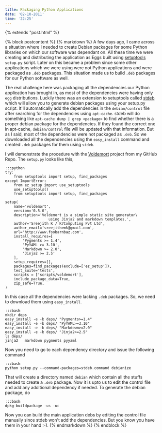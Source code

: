 ```yaml
---
title: Packaging Python Applications
date: '02-10-2011'
time: '22:25'
---
```

{% extends "post.html" %}

{% block postcontent %}
{% markdown %}
A few days ago, I came across a situation where I needed to create Debian packages for some Python libraries on which our software was dependant on. All these time we were creating and distributing the application as Eggs built using [setuptools](http://pypi.python.org/pypi/setuptools) `setup.py` script. Later on this became a problem since some other applications which we were using were not Python applications and were packaged as `.deb` packages. This situation made us to build `.deb` packages for our Python software as well.

The real challenge here was packaging all the dependencies our Python application has brought in, as most of the dependencies were having only `egg` distributions. Luckily there was an extension to setuptools called [stdeb](https://github.com/astraw/stdeb) which will allow you to generate debian packages using your setup.py script. It'll automatically add the dependencies in the `debian/control` file after searching for the dependencies using `apt-cache`. stdeb will do something like `apt-cache dump | grep <package>` to find whether there is a proper debian package for the dependencies. If they found the correct one in apt-cache, `debian/control` file will be updated with that information. But as I said, most of the dependencies were not packaged as `.deb`. So we downloaded all the dependencies using the `easy_install` command and created `.deb` packages for them using `stdeb`.

I will demonstrate the procedure with the [Voldemort](https://github.com/semk/voldemort) project from my GitHub Repo. The `setup.py` looks like this,

	:::python
	try:
	    from setuptools import setup, find_packages
	except ImportError:
	    from ez_setup import use_setuptools
	    use_setuptools()
	    from setuptools import setup, find_packages

	setup(
	    name='voldemort',
	    version='0.5.0',
	    description='Voldemort is a simple static site generator\
	                    using Jinja2 and markdown templates.',
	    author='Sreejith K / K7Computing Pvt Ltd',
	    author_email='sreejithemk@gmail.com',
	    url='http://www.foobarnbaz.com',
	    install_requires=[
	        'Pygments >= 1.4',
	        'PyYAML >= 3.10',
	        'Markdown >= 2.0',
	        'Jinja2 >= 2.5'
	    ],
	    setup_requires=[],
	    packages=find_packages(exclude=['ez_setup']),
	    test_suite='tests',
	    scripts = ['scripts/voldemort'],
	    include_package_data=True,
	    zip_safe=True,
	)

In this case all the dependencies were lacking `.deb` packages. So, we need to download them using `easy_install`.

	:::bash
	mkdir deps
	easy_install -e -b deps/ "Pygments>=1.4"
	easy_install -e -b deps/ "PyYAML>=3.10"
	easy_install -e -b deps/ "Markdown>=2.0"
	easy_install -e -b deps/ "Jinja2>=2.5"
	ls deps/
	jinja2   markdown pygments pyyaml

Now you need to go to each dependency directory and issue the following command

	:::bash
	python setup.py --command-packages=stdeb.command debianize

That will create a directory named `debian` which contain all the stuffs needed to create a `.deb` package. Now it is upto us to edit the control file and add any additional dependency if needed. To generate the debian package, do

	:::bash
	dpkg-buildpackage -us -uc

Now you can build the main application debs by editing the control file manually since stdeb won't add the dependencies. But you know you have them in your hand :-).
{% endmarkdown %}
{% endblock %}

